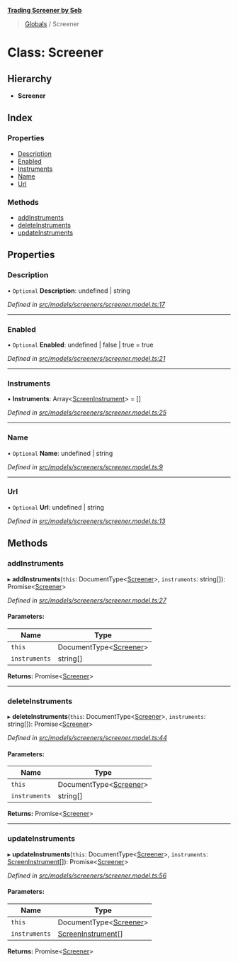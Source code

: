 **[Trading Screener by Seb](../README.md)**

> [Globals](../globals.md) / Screener

# Class: Screener

## Hierarchy

* **Screener**

## Index

### Properties

* [Description](screener.md#description)
* [Enabled](screener.md#enabled)
* [Instruments](screener.md#instruments)
* [Name](screener.md#name)
* [Url](screener.md#url)

### Methods

* [addInstruments](screener.md#addinstruments)
* [deleteInstruments](screener.md#deleteinstruments)
* [updateInstruments](screener.md#updateinstruments)

## Properties

### Description

• `Optional` **Description**: undefined \| string

*Defined in [src/models/screeners/screener.model.ts:17](https://github.com/wiewiur667/TradingScreener/blob/0537031/src/models/screeners/screener.model.ts#L17)*

___

### Enabled

• `Optional` **Enabled**: undefined \| false \| true = true

*Defined in [src/models/screeners/screener.model.ts:21](https://github.com/wiewiur667/TradingScreener/blob/0537031/src/models/screeners/screener.model.ts#L21)*

___

### Instruments

•  **Instruments**: Array\<[ScreenInstrument](screeninstrument.md)> = []

*Defined in [src/models/screeners/screener.model.ts:25](https://github.com/wiewiur667/TradingScreener/blob/0537031/src/models/screeners/screener.model.ts#L25)*

___

### Name

• `Optional` **Name**: undefined \| string

*Defined in [src/models/screeners/screener.model.ts:9](https://github.com/wiewiur667/TradingScreener/blob/0537031/src/models/screeners/screener.model.ts#L9)*

___

### Url

• `Optional` **Url**: undefined \| string

*Defined in [src/models/screeners/screener.model.ts:13](https://github.com/wiewiur667/TradingScreener/blob/0537031/src/models/screeners/screener.model.ts#L13)*

## Methods

### addInstruments

▸ **addInstruments**(`this`: DocumentType\<[Screener](screener.md)>, `instruments`: string[]): Promise\<[Screener](screener.md)>

*Defined in [src/models/screeners/screener.model.ts:27](https://github.com/wiewiur667/TradingScreener/blob/0537031/src/models/screeners/screener.model.ts#L27)*

#### Parameters:

Name | Type |
------ | ------ |
`this` | DocumentType\<[Screener](screener.md)> |
`instruments` | string[] |

**Returns:** Promise\<[Screener](screener.md)>

___

### deleteInstruments

▸ **deleteInstruments**(`this`: DocumentType\<[Screener](screener.md)>, `instruments`: string[]): Promise\<[Screener](screener.md)>

*Defined in [src/models/screeners/screener.model.ts:44](https://github.com/wiewiur667/TradingScreener/blob/0537031/src/models/screeners/screener.model.ts#L44)*

#### Parameters:

Name | Type |
------ | ------ |
`this` | DocumentType\<[Screener](screener.md)> |
`instruments` | string[] |

**Returns:** Promise\<[Screener](screener.md)>

___

### updateInstruments

▸ **updateInstruments**(`this`: DocumentType\<[Screener](screener.md)>, `instruments`: [ScreenInstrument](screeninstrument.md)[]): Promise\<[Screener](screener.md)>

*Defined in [src/models/screeners/screener.model.ts:56](https://github.com/wiewiur667/TradingScreener/blob/0537031/src/models/screeners/screener.model.ts#L56)*

#### Parameters:

Name | Type |
------ | ------ |
`this` | DocumentType\<[Screener](screener.md)> |
`instruments` | [ScreenInstrument](screeninstrument.md)[] |

**Returns:** Promise\<[Screener](screener.md)>
